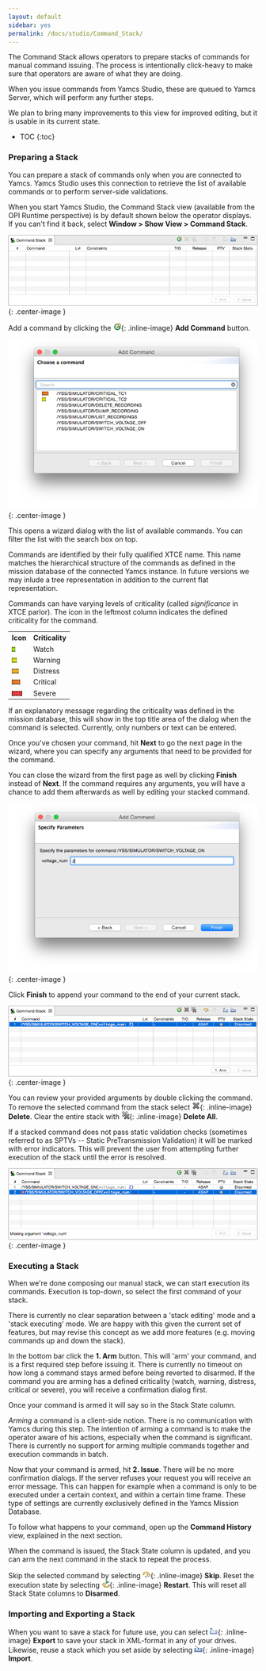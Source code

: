 ```yaml
---
layout: default
sidebar: yes
permalink: /docs/studio/Command_Stack/
---
```


The Command Stack allows operators to prepare stacks of commands for manual command issuing. The process is intentionally click-heavy to make sure that operators are aware of what they are doing.

When you issue commands from Yamcs Studio, these are queued to Yamcs Server, which will perform any further steps.   

We plan to bring many improvements to this view for improved editing, but it is usable in its current state.

* TOC
{:toc}

### Preparing a Stack
You can prepare a stack of commands only when you are connected to Yamcs. Yamcs Studio uses this connection to retrieve the list of available commands or to perform server-side validations.

When you start Yamcs Studio, the Command Stack view (available from the OPI Runtime perspective) is by default shown below the operator displays. If you can't find it back, select **Window > Show View > Command Stack**.

![Command Stack](/assets/studio/stack-new.png){: .center-image }

Add a command by clicking the ![New Command](/assets/studio/icons/new_command.png){: .inline-image} **Add Command** button.

![Command Stack](/assets/studio/stack-add.png){: .center-image }

This opens a wizard dialog with the list of available commands. You can filter the list with the search box on top.

Commands are identified by their fully qualified XTCE name. This name matches the hierarchical structure of the commands as defined in the mission database of the connected Yamcs instance. In future versions we may inlude a tree representation in addition to the current flat representation.

Commands can have varying levels of criticality (called *significance* in XTCE parlor). The icon in the leftmost column indicates the defined criticality for the command.

<table class="inline">
    <tr>
        <th width="1">Icon</th>
        <th>Criticality</th>
    </tr>
    <tr>
        <td><img src="/assets/studio/icons/level1s.png"></td>
        <td>Watch</td>
    </tr>
    <tr>
        <td><img src="/assets/studio/icons/level2s.png"></td>
        <td>Warning</td>
    </tr>
    <tr>
        <td><img src="/assets/studio/icons/level3s.png"></td>
        <td>Distress</td>
    </tr>
    <tr>
        <td><img src="/assets/studio/icons/level4s.png"></td>
        <td>Critical</td>
    </tr>
    <tr>
        <td><img src="/assets/studio/icons/level5s.png"></td>
        <td>Severe</td>
    </tr>
</table>

If an explanatory message regarding the criticality was defined in the mission database, this will show in the top title area of the dialog when the command is selected. Currently, only numbers or text can be entered.

Once you've chosen your command, hit **Next** to go the next page in the wizard, where you can specify any arguments that need to be provided for the command.

<div class="hint">
    You can close the wizard from the first page as well by clicking <strong>Finish</strong> instead of <strong>Next</strong>. If the command requires any arguments, you will have a chance to add them afterwards as well by editing your stacked command.
</div>

![Specify Command Parameters](/assets/studio/stack-add-page2.png){: .center-image }

Click **Finish** to append your command to the end of your current stack.

![Stacked Command](/assets/studio/stack-with-command.png){: .center-image }

You can review your provided arguments by double clicking the command. To remove the selected command from the stack select ![Delete](/assets/studio/icons/remove.png){: .inline-image} **Delete**. Clear the entire stack with ![Delete All](/assets/studio/icons/removeall.png){: .inline-image} **Delete All**.

If a stacked command does not pass static validation checks (sometimes referred to as SPTVs -- Static PreTransmission Validation) it will be marked with error indicators. This will prevent the user from attempting further execution of the stack until the error is resolved.

![Stack in Error](/assets/studio/stack-in-error.png){: .center-image }

### Executing a Stack
When we're done composing our manual stack, we can start execution its commands. Execution is top-down, so select the first command of your stack.

<div class="hint">
    There is currently no clear separation between a 'stack editing' mode and a 'stack executing' mode. We are happy with this given the current set of features, but may revise this concept as we add more features (e.g. moving commands up and down the stack).
</div>

In the bottom bar click the **1. Arm** button. This will 'arm' your command, and is a first required step before issuing it. There is currently no timeout on how long a command stays armed before being reverted to disarmed. If the command you are arming has a defined criticality (watch, warning, distress, critical or severe), you will receive a confirmation dialog first.

Once your command is armed it will say so in the Stack State column.

<div class="hint">
    <em>Arming</em> a command is a client-side notion. There is no communication with Yamcs during this step. The intention of arming a command is to make the operator aware of his actions, especially when the command is significant. There is currently no support for arming multiple commands together and execution commands in batch. 
</div>

Now that your command is armed, hit **2. Issue**. There will be no more confirmation dialogs. If the server refuses your request you will receive an error message. This can happen for example when a command is only to be executed under a certain context, and within a certain time frame. These type of settings are currently exclusively defined in the Yamcs Mission Database.

To follow what happens to your command, open up the **Command History** view, explained in the next section.

When the command is issued, the Stack State column is updated, and you can arm the next command in the stack to repeat the process.

Skip the selected command by selecting ![Skip Command](/assets/studio/icons/stepover_co.png){: .inline-image} **Skip**. Reset the execution state by selecting ![Restart](/assets/studio/icons/restart_co.png){: .inline-image} **Restart**. This will reset all Stack State columns to **Disarmed**. 

### Importing and Exporting a Stack
When you want to save a stack for future use, you can select ![Export](/assets/studio/icons/export_wiz.png){: .inline-image} **Export** to save your stack in XML-format in any of your drives. Likewise, reuse a stack which you set aside by selecting ![Import](/assets/studio/icons/import_wiz.gif){: .inline-image} **Import**.  
